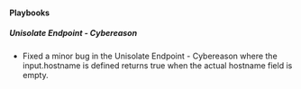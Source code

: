 
#### Playbooks

##### Unisolate Endpoint - Cybereason

- Fixed a minor bug in the Unisolate Endpoint - Cybereason where the input.hostname is defined returns true when the actual hostname field is empty.
